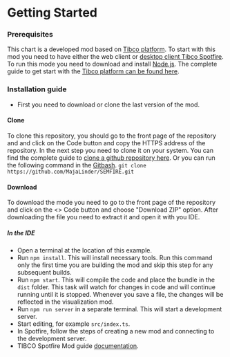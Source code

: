 # Getting Started 
### Prerequisites

This chart is a developed mod based on [Tibco platform](https://www.tibco.com/).
To start with this mod you need to have either the web client or [desktop client Tibco Spotfire](https://support.tibco.com/s/article/How-to-download-TIBCO-Spotfire-Desktop).
To run this mode you need to download and install [Node.js](https://nodejs.org/en/).
The complete guide to get start with the [Tibco platform can be found here](https://tibcosoftware.github.io/spotfire-mods/docs/getting-started/).

### Installation guide

-   First you need to download or clone the last version of the mod.

#### Clone

To clone this repository, you should go to the front page of the repository and and click on the Code button and copy the HTTPS address of the repository.
In the next step you need to clone it on your system. You can find the complete guide to [clone a github repository here](https://docs.github.com/en/desktop/contributing-and-collaborating-using-github-desktop/adding-and-cloning-repositories/cloning-and-forking-repositories-from-github-desktop).
Or you can run the following command in the [Gitbash](https://gitforwindows.org/).
`git clone https://github.com/MajaLinder/SEMFIRE.git`

#### Download

To download the mode you need to go to the front page of the repository and click on the <> Code button and choose "Download ZIP" option.
After downloading the file you need to extract it and open it with you IDE.

##### In the IDE

-   Open a terminal at the location of this example.
-   Run `npm install`. This will install necessary tools. Run this command only the first time you are building the mod and skip this step for any subsequent builds.
-   Run `npm start`. This will compile the code and place the bundle in the `dist` folder. This task will watch for changes in code and will continue running until it is stopped. Whenever you save a file, the changes will be reflected in the visualization mod.
-   Run `npm run server` in a separate terminal. This will start a development server.
-   Start editing, for example `src/index.ts`.
-   In Spotfire, follow the steps of creating a new mod and connecting to the development server.
-   TIBCO Spotfire Mod guide [documentation](https://tibcosoftware.github.io/spotfire-mods/docs/using-the-api/api-docs/).
